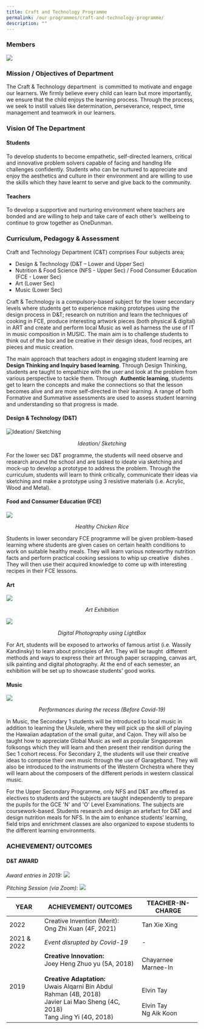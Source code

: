 ```yaml
---
title: Craft and Technology Programme
permalink: /our-programmes/craft-and-technology-programme/
description: ""
---
```

### Members

![](/images/Department%20Photos/craft%20and%20technology%20department%20i.jpg)

### Mission / Objectives of Department
  
The Craft & Technology department  is committed to motivate and engage our learners. We firmly believe every child can learn but more importantly, we ensure that the child enjoys the learning process. Through the process, we seek to instill values like determination, perseverance, respect, time management and teamwork in our learners.

### Vision Of The Department


#### Students
To develop students to become empathetic, self-directed learners, critical and innovative problem solvers capable of facing and handlng life challenges confidently. Students who can be nurtured to appreciate and enjoy the aesthetics and culture in their environment and are willing to use the skills which they have learnt to serve and give back to the community.  

#### Teachers
To develop a supportive and nurturing environment where teachers are bonded and are willing to help and take care of each other’s  wellbeing to continue to grow together as OneDunman.

### Curriculum, Pedagogy & Assessment

Craft and Technology Department (C&T) comprises Four subjects area;
* Design & Technology (D&T – Lower and Upper Sec)
* Nutrition & Food Science (NFS - Upper Sec) / Food Consumer Education (FCE - Lower Sec)
* Art (Lower Sec)
* Music (Lower Sec)

Craft & Technology is a compulsory-based subject for the lower secondary levels where students get to experience making prototypes using the design process in D&T; research on nutrition and learn the techniques of cooking in FCE, produce interesting artwork pieces (both physical & digital) in ART and create and perform local Music as well as harness the use of IT in music composition in MUSIC. The main aim is to challenge students to think out of the box and be creative in their design ideas, food recipes, art pieces and music creation.

The main approach that teachers adopt in engaging student learning are **Design Thinking and Inquiry based learning**. Through Design Thinking, students are taught to empathize with the user and look at the problem from various perspective to tackle them. Through  **Authentic learning**, students get to learn the concepts and make the connections so that the lesson becomes alive and are more self-directed in their learning. A range of both Formative and Summative assessments are used to assess student learning and understanding so that progress is made.

#### Design & Technology (D&T)
![Ideation/ Sketching](/images/Department%20Photos/Craft%20&%20Tech/Insert%20pic_file2.jpeg)
<p style="text-align: center;"><i>Ideation/ Sketching</i><p>

For the lower sec D&T programme, the students will need observe and research around the school and are tasked to ideate via sketching and mock-up to develop a prototype to address the problem. Through the curriculum, students will learn to think critically, communicate their ideas via sketching and make a prototype using 3 resistive materials (i.e. Acrylic, Wood and Metal).

#### Food and Consumer Education (FCE)
![](/images/Department%20Photos/Craft%20&%20Tech/Insert%20pic_file3.jpeg)
<p style="text-align: center;"><i>Healthy Chicken Rice</i><p>

Students in lower secondary FCE programme will be given problem-based learning where students are given cases on certain health conditions to work on suitable healthy meals. They will learn various noteworthy nutrition facts and perform practical cooking sessions to whip up creative   dishes . They will then use their acquired knowledge to come up with interesting recipes in their FCE lessons.

#### Art
![](/images/Department%20Photos/Craft%20&%20Tech/Insert%20pic_file4.jpeg)
<p style="text-align: center;"><i>Art Exhibition</i><p>

![](/images/Department%20Photos/Craft%20&%20Tech/Insert%20pic_file5.jpeg)
	
<p style="text-align: center;"><i>Digital Photography using LightBox</i><p>

For Art, students will be exposed to artworks of famous artist (i.e. Wassily Kandinsky) to learn about principles of Art. They will be taught  different methods and ways to express their art through paper scrapping, canvas art, silk painting and digital photography. At the end of each semester, an exhibition will be set up to showcase students' good works.

#### Music
![](/images/Department%20Photos/Craft%20&%20Tech/Insert%20pic_file6.png)
<p style="text-align: center;"><i>Performances during the recess (Before Covid-19)</i><p>

In Music, the Secondary 1 students will be introduced to local music in addition to learning the Ukulele, where they will pick up the skill of playing the Hawaiian adaptation of the small guitar, and Cajon. They will also be taught how to appreciate Global Music as well as popular Singaporean folksongs which they will learn and then present their rendition during the Sec 1 cohort recess. For Secondary 2, the students will use their creative ideas to compose their own music through the use of Garageband. They will also be introduced to the instruments of the Western Orchestra where they will learn about the composers of the different periods in western classical music.

For the Upper Secondary Programme, only NFS and D&T are offered as electives to students and the subjects are taught independently to prepare the pupils for the GCE 'N' and 'O' Level Examinations. The subjects are coursework-based. Students research and design an artefact for D&T and design nutrition meals for NFS. In the aim to enhance students’ learning, field trips and enrichment classes are also organized to expose students to the different learning environments.

### ACHIEVEMENT/ OUTCOMES

#### D&T AWARD
*Award entries in 2019:*
![](/images/Department%20Photos/Craft%20&%20Tech/Insert%20pic_file7.png)

*Pitching Session (via Zoom):*
![](/images/Department%20Photos/Craft%20&%20Tech/Insert%20pic_file8.png)



| YEAR |ACHIEVEMENT/ OUTCOMES|TEACHER-IN-CHARGE|
| -------- | -------- | -------- |
| 2022 |Creative Invention (Merit):<br>Ong Zhi Xuan (4F, 2021)| Tan Xie Xing |
| 2021 & 2022 | *Event disrupted by Covid-19* | - |
| 2019 |**Creative Innovation:**<br>Joey Heng Zhuo yu (5A, 2018)<br><br>**Creative Adaptation:**<br>Uwais Alqarni Bin Abdul Rahman (4B, 2018)<br>Javier Lai Mao Sheng (4C, 2018)<br>Tang Jing Yi (4G, 2018)| Chayarnee Marnee-In<br><br><br>Elvin Tay<br><br>Elvin Tay<br>Ng Aik Koon |